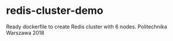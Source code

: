 # redis-cluster-demo
Ready dockerfile to create Redis cluster with 6 nodes. Politechnika Warszawa 2018
